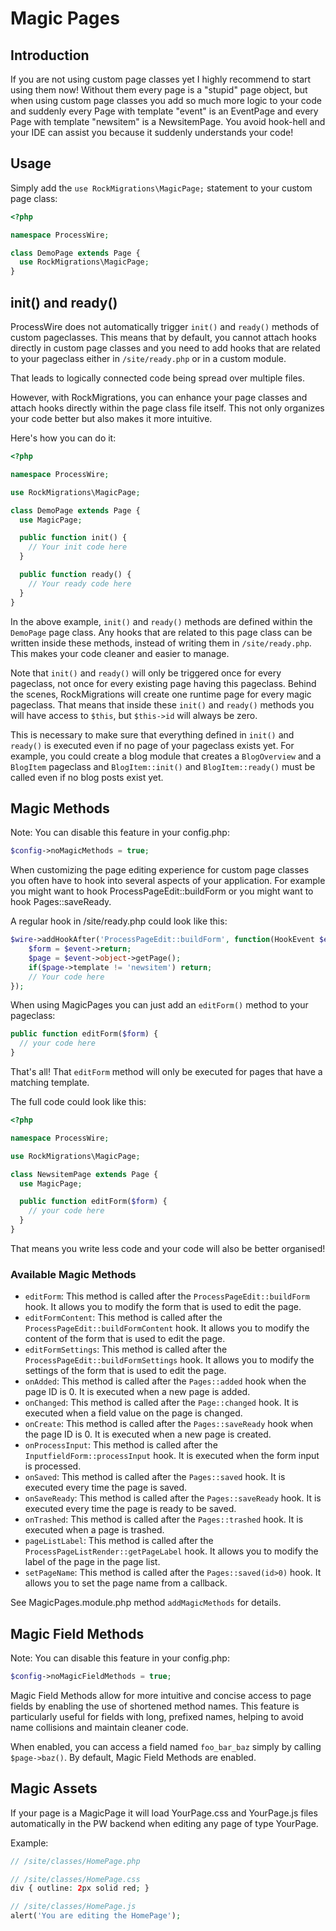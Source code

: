 # Magic Pages

## Introduction

If you are not using custom page classes yet I highly recommend to start using them now! Without them every page is a "stupid" page object, but when using custom page classes you add so much more logic to your code and suddenly every Page with template "event" is an EventPage and every Page with template "newsitem" is a NewsitemPage. You avoid hook-hell and your IDE can assist you because it suddenly understands your code!

## Usage

Simply add the `use RockMigrations\MagicPage;` statement to your custom page class:

```php
<?php

namespace ProcessWire;

class DemoPage extends Page {
  use RockMigrations\MagicPage;
}
```

## init() and ready()

ProcessWire does not automatically trigger `init()` and `ready()` methods of custom pageclasses. This means that by default, you cannot attach hooks directly in custom page classes and you need to add hooks that are related to your pageclass either in `/site/ready.php` or in a custom module.

That leads to logically connected code being spread over multiple files.

 However, with RockMigrations, you can enhance your page classes and attach hooks directly within the page class file itself. This not only organizes your code better but also makes it more intuitive.

Here's how you can do it:

```php
<?php

namespace ProcessWire;

use RockMigrations\MagicPage;

class DemoPage extends Page {
  use MagicPage;

  public function init() {
    // Your init code here
  }

  public function ready() {
    // Your ready code here
  }
}
```

In the above example, `init()` and `ready()` methods are defined within the `DemoPage` page class. Any hooks that are related to this page class can be written inside these methods, instead of writing them in `/site/ready.php`. This makes your code cleaner and easier to manage.

Note that `init()` and `ready()` will only be triggered once for every pageclass, not once for every existing page having this pageclass. Behind the scenes, RockMigrations will create one runtime page for every magic pageclass. That means that inside these `init()` and `ready()` methods you will have access to `$this`, but `$this->id` will always be zero.

This is necessary to make sure that everything defined in `init()` and `ready()` is executed even if no page of your pageclass exists yet. For example, you could create a blog module that creates a `BlogOverview` and a `BlogItem` pageclass and `BlogItem::init()` and `BlogItem::ready()` must be called even if no blog posts exist yet.

## Magic Methods

Note: You can disable this feature in your config.php:

```php
$config->noMagicMethods = true;
```

When customizing the page editing experience for custom page classes you often have to hook into several aspects of your application. For example you might want to hook ProcessPageEdit::buildForm or you might want to hook Pages::saveReady.

A regular hook in /site/ready.php could look like this:

```php
$wire->addHookAfter('ProcessPageEdit::buildForm', function(HookEvent $event) {
    $form = $event->return;
    $page = $event->object->getPage();
    if($page->template != 'newsitem') return;
    // Your code here
});
```

When using MagicPages you can just add an `editForm()` method to your pageclass:

```php
public function editForm($form) {
  // your code here
}
```

That's all! That `editForm` method will only be executed for pages that have a matching template.

The full code could look like this:

```php
<?php

namespace ProcessWire;

use RockMigrations\MagicPage;

class NewsitemPage extends Page {
  use MagicPage;

  public function editForm($form) {
    // your code here
  }
}
```

That means you write less code and your code will also be better organised!

### Available Magic Methods

- `editForm`: This method is called after the `ProcessPageEdit::buildForm` hook. It allows you to modify the form that is used to edit the page.
- `editFormContent`: This method is called after the `ProcessPageEdit::buildFormContent` hook. It allows you to modify the content of the form that is used to edit the page.
- `editFormSettings`: This method is called after the `ProcessPageEdit::buildFormSettings` hook. It allows you to modify the settings of the form that is used to edit the page.
- `onAdded`: This method is called after the `Pages::added` hook when the page ID is 0. It is executed when a new page is added.
- `onChanged`: This method is called after the `Page::changed` hook. It is executed when a field value on the page is changed.
- `onCreate`: This method is called after the `Pages::saveReady` hook when the page ID is 0. It is executed when a new page is created.
- `onProcessInput`: This method is called after the `InputfieldForm::processInput` hook. It is executed when the form input is processed.
- `onSaved`: This method is called after the `Pages::saved` hook. It is executed every time the page is saved.
- `onSaveReady`: This method is called after the `Pages::saveReady` hook. It is executed every time the page is ready to be saved.
- `onTrashed`: This method is called after the `Pages::trashed` hook. It is executed when a page is trashed.
- `pageListLabel`: This method is called after the `ProcessPageListRender::getPageLabel` hook. It allows you to modify the label of the page in the page list.
- `setPageName`: This method is called after the `Pages::saved(id>0)` hook. It allows you to set the page name from a callback.

See MagicPages.module.php method `addMagicMethods` for details.

## Magic Field Methods

Note: You can disable this feature in your config.php:

```php
$config->noMagicFieldMethods = true;
```

Magic Field Methods allow for more intuitive and concise access to page fields by enabling the use of shortened method names. This feature is particularly useful for fields with long, prefixed names, helping to avoid name collisions and maintain cleaner code.

When enabled, you can access a field named `foo_bar_baz` simply by calling `$page->baz()`. By default, Magic Field Methods are enabled.

## Magic Assets

If your page is a MagicPage it will load YourPage.css and YourPage.js files automatically in the PW backend when editing any page of type YourPage.

Example:
```php
// /site/classes/HomePage.php

// /site/classes/HomePage.css
div { outline: 2px solid red; }

// /site/classes/HomePage.js
alert('You are editing the HomePage');
```
